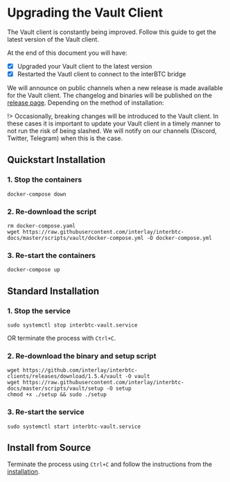 # Upgrading the Vault Client

The Vault client is constantly being improved. Follow this guide to get the latest version of the Vault client.

At the end of this document you will have:

- [x] Upgraded your Vault client to the latest version
- [x] Restarted the Vautl client to connect to the interBTC bridge

We will announce on public channels when a new release is made available for the Vault client. The changelog and binaries will be published on the [release page](https://github.com/interlay/interbtc-clients/releases). Depending on the method of installation:

!> Occasionally, breaking changes will be introduced to the Vault client. In these cases it is important to update your Vault client in a timely manner to not run the risk of being slashed. We will notify on our channels (Discord, Twitter, Telegram) when this is the case.

## Quickstart Installation

### 1. Stop the containers

```shell
docker-compose down
```

### 2. Re-download the script

```shell
rm docker-compose.yaml
wget https://raw.githubusercontent.com/interlay/interbtc-docs/master/scripts/vault/docker-compose.yml -O docker-compose.yml
```

### 3. Re-start the containers

```shell
docker-compose up
```

</details>

## Standard Installation

### 1. Stop the service

```shell
sudo systemctl stop interbtc-vault.service
```

OR terminate the process with `Ctrl+C`.

### 2. Re-download the binary and setup script

```shell
wget https://github.com/interlay/interbtc-clients/releases/download/1.5.4/vault -O vault
wget https://raw.githubusercontent.com/interlay/interbtc-docs/master/scripts/vault/setup -O setup
chmod +x ./setup && sudo ./setup
```

### 3. Re-start the service

```shell
sudo systemctl start interbtc-vault.service
```

</details>

## Install from Source

Terminate the process using `Ctrl+C` and follow the instructions from the [installation](vault/installation?id=install-from-source).
